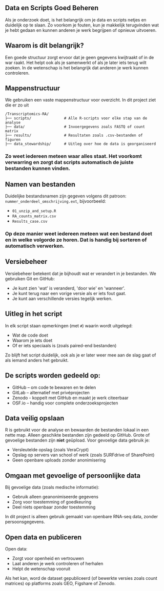 ## Data en Scripts Goed Beheren

Als je onderzoek doet, is het belangrijk om je data en scripts netjes en duidelijk op te slaan. Zo voorkom je fouten, kun je makkelijk terugvinden wat je hebt gedaan en kunnen anderen je werk begrijpen of opnieuw uitvoeren.


## Waarom is dit belangrijk?

Een goede structuur zorgt ervoor dat je geen gegevens kwijtraakt of in de war raakt. Het helpt ook als je samenwerkt of als je later iets terug wilt zoeken. In de wetenschap is het belangrijk dat anderen je werk kunnen controleren.


## Mappenstructuur

We gebruiken een vaste mappenstructuur voor overzicht. In dit project ziet die er zo uit
```
/Transcriptomics-RA/
├── scripts/               # Alle R-scripts voor elke stap van de analyse
├── data/                  # Invoergegevens zoals FASTQ of count matrix
├── results/               # Resultaten zoals .csv-bestanden of figuren
├── data_stewardship/      # Uitleg over hoe de data is georganiseerd
```

### Zo weet iedereen meteen waar alles staat. Het voorkomt verwarring en zorgt dat scripts automatisch de juiste bestanden kunnen vinden.


## Namen van bestanden

Duidelijke bestandsnamen zijn gegeven volgens dit patroon: `nummer_onderdeel_omschrijving.ext`, bijvoorbeeld:

* `01_unzip_and_setup.R`
* `RA_counts_matrix.csv`
* `Results_case.csv`

### Op deze manier weet iedereen meteen wat een bestand doet en in welke volgorde ze horen. Dat is handig bij sorteren of automatisch verwerken.


## Versiebeheer

Versiebeheer betekent dat je bijhoudt wat er verandert in je bestanden. We gebruiken Git en GitHub:

* Je kunt zien 'wat' is veranderd, 'door wie' en 'wanneer'.
* Je kunt terug naar een vorige versie als er iets fout gaat.
* Je kunt aan verschillende versies tegelijk werken.


## Uitleg in het script

In elk script staan opmerkingen (met `#`) waarin wordt uitgelegd:

* Wat de code doet
* Waarom je iets doet
* Of er iets speciaals is (zoals paired-end bestanden)

Zo blijft het script duidelijk, ook als je er later weer mee aan de slag gaat of als iemand anders het gebruikt.


## De scripts worden gedeeld op:

* GitHub – om code te bewaren en te delen
* GitLab – alternatief met privéprojecten
* Zenodo - koppelt met GitHub en maakt je werk citeerbaar
* OSF.io – handig voor complete onderzoeksprojecten


## Data veilig opslaan

R is gebruikt voor de analyse en bewaarden de bestanden lokaal in een nette map. Alleen geschikte bestanden zijn gedeeld op GitHub. Grote of gevoelige bestanden zijn **niet** geüpload. Voor gevoelige data gebruik je:

* Versleutelde opslag (zoals VeraCrypt)
* Opslag op servers van school of werk (zoals SURFdrive of SharePoint)
* Geen openbare uploads zonder anonimisering


## Omgaan met gevoelige of persoonlijke data

Bij gevoelige data (zoals medische informatie):

* Gebruik alleen geanonimiseerde gegevens
* Zorg voor toestemming of goedkeuring
* Deel niets openbaar zonder toestemming

In dit project is alleen gebruik gemaakt van openbare RNA-seq data, zonder persoonsgegevens.


## Open data en publiceren

Open data:

* Zorgt voor openheid en vertrouwen
* Laat anderen je werk controleren of herhalen
* Helpt de wetenschap vooruit

Als het kan, word de dataset gepubliceerd (of bewerkte versies zoals count matrices) op platforms zoals GEO, Figshare of Zenodo.

